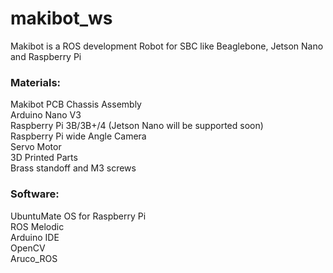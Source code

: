 # makibot_ws
Makibot is a ROS development Robot for SBC like Beaglebone, Jetson Nano and Raspberry Pi

### Materials:
Makibot PCB Chassis Assembly\
Arduino Nano V3\
Raspberry Pi 3B/3B+/4 (Jetson Nano will be supported soon)\
Raspberry Pi wide Angle Camera\
Servo Motor\
3D Printed Parts\
Brass standoff and M3 screws
### Software:
UbuntuMate OS for Raspberry Pi\
ROS Melodic\
Arduino IDE\
OpenCV\
Aruco_ROS
